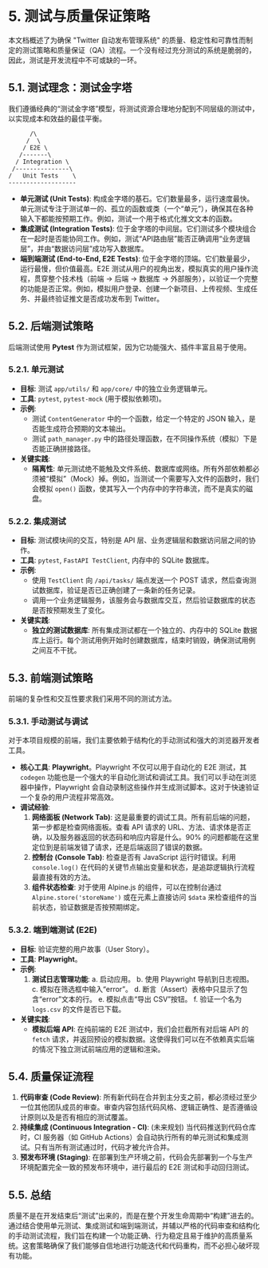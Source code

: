 # 5. 测试与质量保证策略

本文档概述了为确保 "Twitter 自动发布管理系统" 的质量、稳定性和可靠性而制定的测试策略和质量保证（QA）流程。一个没有经过充分测试的系统是脆弱的，因此，测试是开发流程中不可或缺的一环。

## 5.1. 测试理念：测试金字塔

我们遵循经典的“测试金字塔”模型，将测试资源合理地分配到不同层级的测试中，以实现成本和效益的最佳平衡。

```
      /\
     /  \
    / E2E \
   /-------\
  / Integration \
 /---------------\
/   Unit Tests    \
-------------------
```

-   **单元测试 (Unit Tests)**: 构成金字塔的基石。它们数量最多，运行速度最快。单元测试专注于测试单一的、孤立的函数或类（一个“单元”），确保其在各种输入下都能按预期工作。例如，测试一个用于格式化推文文本的函数。
-   **集成测试 (Integration Tests)**: 位于金字塔的中间层。它们测试多个模块组合在一起时是否能协同工作。例如，测试“API路由层”能否正确调用“业务逻辑层”，并由“数据访问层”成功写入数据库。
-   **端到端测试 (End-to-End, E2E Tests)**: 位于金字塔的顶端。它们数量最少，运行最慢，但价值最高。E2E 测试从用户的视角出发，模拟真实的用户操作流程，贯穿整个技术栈（前端 -> 后端 -> 数据库 -> 外部服务），以验证一个完整的功能是否正常。例如，模拟用户登录、创建一个新项目、上传视频、生成任务、并最终验证推文是否成功发布到 Twitter。

## 5.2. 后端测试策略

后端测试使用 **Pytest** 作为测试框架，因为它功能强大、插件丰富且易于使用。

### 5.2.1. 单元测试

-   **目标**: 测试 `app/utils/` 和 `app/core/` 中的独立业务逻辑单元。
-   **工具**: `pytest`, `pytest-mock` (用于模拟依赖项)。
-   **示例**: 
    -   测试 `ContentGenerator` 中的一个函数，给定一个特定的 JSON 输入，是否能生成符合预期的文本输出。
    -   测试 `path_manager.py` 中的路径处理函数，在不同操作系统（模拟）下是否能正确拼接路径。
-   **关键实践**: 
    -   **隔离性**: 单元测试绝不能触及文件系统、数据库或网络。所有外部依赖都必须被“模拟”（Mock）掉。例如，当测试一个需要写入文件的函数时，我们会模拟 `open()` 函数，使其写入一个内存中的字符串流，而不是真实的磁盘。

### 5.2.2. 集成测试

-   **目标**: 测试模块间的交互，特别是 API 层、业务逻辑层和数据访问层之间的协作。
-   **工具**: `pytest`, `FastAPI TestClient`, 内存中的 SQLite 数据库。
-   **示例**: 
    -   使用 `TestClient` 向 `/api/tasks/` 端点发送一个 POST 请求，然后查询测试数据库，验证是否已正确创建了一条新的任务记录。
    -   调用一个业务逻辑服务，该服务会与数据库交互，然后验证数据库的状态是否按预期发生了变化。
-   **关键实践**: 
    -   **独立的测试数据库**: 所有集成测试都在一个独立的、内存中的 SQLite 数据库上运行。每个测试用例开始时创建数据库，结束时销毁，确保测试用例之间互不干扰。

## 5.3. 前端测试策略

前端的复杂性和交互性要求我们采用不同的测试方法。

### 5.3.1. 手动测试与调试

对于本项目规模的前端，我们主要依赖于结构化的手动测试和强大的浏览器开发者工具。

-   **核心工具**: **Playwright**。Playwright 不仅可以用于自动化的 E2E 测试，其 `codegen` 功能也是一个强大的半自动化测试和调试工具。我们可以手动在浏览器中操作，Playwright 会自动录制这些操作并生成测试脚本。这对于快速验证一个复杂的用户流程非常高效。
-   **调试经验**: 
    1.  **网络面板 (Network Tab)**: 这是最重要的调试工具。所有前后端的问题，第一步都是检查网络面板。查看 API 请求的 URL、方法、请求体是否正确，以及服务器返回的状态码和响应内容是什么。90% 的问题都能在这里定位到是前端发错了请求，还是后端返回了错误的数据。
    2.  **控制台 (Console Tab)**: 检查是否有 JavaScript 运行时错误。利用 `console.log()` 在代码的关键节点输出变量和状态，是追踪逻辑执行流程最直接有效的方法。
    3.  **组件状态检查**: 对于使用 Alpine.js 的组件，可以在控制台通过 `Alpine.store('storeName')` 或在元素上直接访问 `$data` 来检查组件的当前状态，验证数据是否按预期绑定。

### 5.3.2. 端到端测试 (E2E)

-   **目标**: 验证完整的用户故事（User Story）。
-   **工具**: **Playwright**。
-   **示例**: 
    1.  **测试日志管理功能**: 
        a.  启动应用。
        b.  使用 Playwright 导航到日志视图。
        c.  模拟在筛选框中输入“error”。
        d.  断言（Assert）表格中只显示了包含“error”文本的行。
        e.  模拟点击“导出 CSV”按钮。
        f.  验证一个名为 `logs.csv` 的文件是否已下载。
-   **关键实践**: 
    -   **模拟后端 API**: 在纯前端的 E2E 测试中，我们会拦截所有对后端 API 的 `fetch` 请求，并返回预设的模拟数据。这使得我们可以在不依赖真实后端的情况下独立测试前端应用的逻辑和渲染。

## 5.4. 质量保证流程

1.  **代码审查 (Code Review)**: 所有新代码在合并到主分支之前，都必须经过至少一位其他团队成员的审查。审查内容包括代码风格、逻辑正确性、是否遵循设计原则以及是否有相应的测试覆盖。
2.  **持续集成 (Continuous Integration - CI)**: (未来规划) 当代码推送到代码仓库时，CI 服务器（如 GitHub Actions）会自动执行所有的单元测试和集成测试。只有当所有测试通过时，代码才被允许合并。
3.  **预发布环境 (Staging)**: 在部署到生产环境之前，代码会先部署到一个与生产环境配置完全一致的预发布环境中，进行最后的 E2E 测试和手动回归测试。

## 5.5. 总结

质量不是在开发结束后“测试”出来的，而是在整个开发生命周期中“构建”进去的。通过结合使用单元测试、集成测试和端到端测试，并辅以严格的代码审查和结构化的手动测试流程，我们旨在构建一个功能正确、行为稳定且易于维护的高质量系统。这套策略确保了我们能够自信地进行功能迭代和代码重构，而不必担心破坏现有功能。
